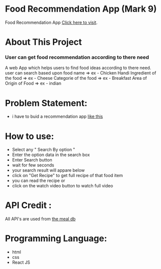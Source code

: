 # Food Recommendation App (Mark 9)

Food Recommendation App [Click here to visit](https://food-recommendation-app-by-rohit.netlify.app/).

# About This Project
### User can get food recommendation according to there need
A web App which helps users to find food ideas according to there need. user can search based upon 
food name =>  ex - Chicken Handi
Ingredient of the food =>  ex - Cheese
Categorie of the food => ex - Breakfast
Area of Origin of Food => ex - indian

# Problem Statement: 
 - i have to buid a recommendation app [like this ](https://neog.camp/guide/marknine#marknine)


# How to use:
 - Select any " Search By option " 
 - Enter the option data in the search box
 - Enter Search button
 - wait for few seconds
 - your search result will appare below
 - click on "Get Recipe" to get full recipe of that food item
 - you can read the recipe or 
 - click on the watch video button to watch full video

# API Credit :
All API's are used from [the meal db](https://www.themealdb.com/api.php)

# Programming Language:
 - html
 - css 
 - React JS

